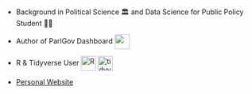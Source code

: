 - Background in Political Science 🏛 and Data Science for Public Policy Student 👨‍💻

- Author of ParlGov Dashboard <img align="center" width="30px" src="https://github.com/lwarode/ParlGov_Dashboard/blob/main/pg_dashboard_sticker.png"/> 

- R & Tidyverse User <img align="center" alt="R" width="30px" src="https://www.r-project.org/Rlogo.png"/> <img align="center" alt="tidyverse" width="30px" src="https://tidyverse.tidyverse.org/articles/tidyverse-logo.png"/>

- [Personal Website](https://lwarode.github.io/)
